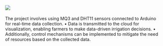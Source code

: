 <h1>
  <img src="https://encrypted-tbn0.gstatic.com/images?q=tbn:ANd9GcSNE4IF2Dmc9TUyNHxB1p31E06FaCqMC0dw3Q&usqp=CAU"></h1>
The project involves using MQ3 and DHT11 sensors connected to Arduino for
 real-time data collection.
 • Data is transmitted to the cloud for visualization, enabling farmers to make 
data-driven irrigation decisions.
 • Additionally, control mechanisms can be implemented to mitigate the need of 
resources based on the collected data.
